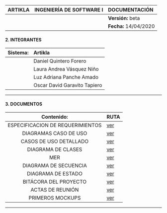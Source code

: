 
| ARTIKLA | INGENIERÍA DE SOFTWARE I |DOCUMENTACIÓN        		  |
|:--------------:|:------------------------------------:|:--------------------|
|                |                             			|**Versión:** beta 	  |
|          		 |                               		|**Fecha:** 14/04/2020|


#### 2. INTEGRANTES
    
|             Sistema:             | Artikla                                  |
|:---------------------------------|:--------------------------------------------------|    
||Daniel Quintero Forero| 
||Laura Andrea Vásquez Niño|
||Luz Adriana Panche Amado|
||Oscar David Garavito Tapiero|


---

#### 3. DOCUMENTOS

|Contenido:                                 |RUTA    |
|:-----------------------------------------:|:--------------|
|ESPECIFICACION DE REQUERIMIENTOS		|[ver]()|
|DIAGRAMAS CASO DE USO		|[ver](Casos_de_uso/Diagramas/DcasosUso.pdf)|
|CASOS DE USO DETALLADO		|[ver](Casos_de_uso/Detallados/)|
|DIAGRAMA DE CLASES		|[ver](Diagramas/Clases/Diagrama_Clases)|
|MER		|[ver](Diagramas/MER/MER)|
|DIAGRAMA DE SECUENCIA		|[ver](Diagramas/Secuencia/)|
|DIAGRAMA DE ESTADO		|[ver](Diagramas/Estado/)|
|BITÁCORA DEL PROYECTO		|[ver](Bitacora/)|
|ACTAS DE REUNIÓN		|[ver](ActasReunion/)|
|PRIMEROS MOCKUPS		|[ver](Mockups)|
---
